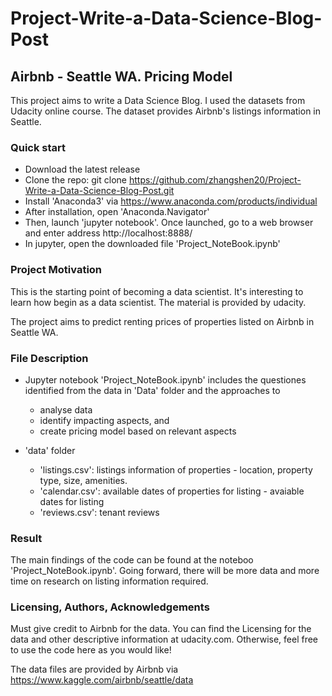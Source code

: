 # Project-Write-a-Data-Science-Blog-Post
## Airbnb - Seattle WA. Pricing Model

This project aims to write a Data Science Blog. I used the datasets from Udacity online course. The dataset provides Airbnb's listings information in Seattle.

### Quick start
- Download the latest release
- Clone the repo: git clone https://github.com/zhangshen20/Project-Write-a-Data-Science-Blog-Post.git
- Install 'Anaconda3' via https://www.anaconda.com/products/individual
- After installation, open 'Anaconda.Navigator'
- Then, launch 'jupyter notebook'. Once launched, go to a web browser and enter address http://localhost:8888/
- In jupyter, open the downloaded file 'Project_NoteBook.ipynb'

### Project Motivation
This is the starting point of becoming a data scientist. It's interesting to learn how begin as a data scientist. The material is provided by udacity.

The project aims to predict renting prices of properties listed on Airbnb in Seattle WA. 

### File Description
- Jupyter notebook 'Project_NoteBook.ipynb' includes the questiones identified from the data in 'Data' folder and the approaches to 
  - analyse data
  - identify impacting aspects, and 
  - create pricing model based on relevant aspects

- 'data' folder
  - 'listings.csv': listings information of properties - location, property type, size, amenities.
  - 'calendar.csv': available dates of properties for listing - avaiable dates for listing
  - 'reviews.csv': tenant reviews

### Result 

The main findings of the code can be found at the noteboo 'Project_NoteBook.ipynb'. Going forward, there will be more data and more time on research on listing information required.

### Licensing, Authors, Acknowledgements

Must give credit to Airbnb for the data. You can find the Licensing for the data and other descriptive information at udacity.com. Otherwise, feel free to use the code here as you would like!

The data files are provided by Airbnb via https://www.kaggle.com/airbnb/seattle/data
